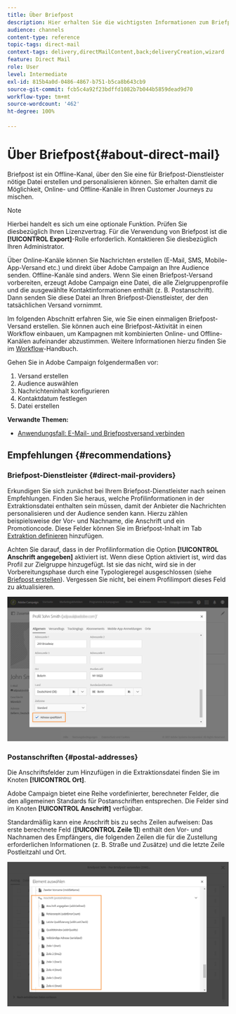 ```yaml
---
title: Über Briefpost
description: Hier erhalten Sie die wichtigsten Informationen zum Briefpost-Kanal in Adobe Campaign.
audience: channels
content-type: reference
topic-tags: direct-mail
context-tags: delivery,directMailContent,back;deliveryCreation,wizard
feature: Direct Mail
role: User
level: Intermediate
exl-id: 815b4a0d-0486-4867-b751-b5ca8b643cb9
source-git-commit: fcb5c4a92f23bdffd1082b7b044b5859dead9d70
workflow-type: tm+mt
source-wordcount: '462'
ht-degree: 100%

---
```


# Über Briefpost{#about-direct-mail}

Briefpost ist ein Offline-Kanal, über den Sie eine für Briefpost-Dienstleister nötige Datei erstellen und personalisieren können. Sie erhalten damit die Möglichkeit, Online- und Offline-Kanäle in Ihren Customer Journeys zu mischen.

>[!NOTE]
>
>Hierbei handelt es sich um eine optionale Funktion. Prüfen Sie diesbezüglich Ihren Lizenzvertrag. Für die Verwendung von Briefpost ist die **[!UICONTROL Export]**-Rolle erforderlich. Kontaktieren Sie diesbezüglich Ihren Administrator.

Über Online-Kanäle können Sie Nachrichten erstellen (E-Mail, SMS, Mobile-App-Versand etc.) und direkt über Adobe Campaign an Ihre Audience senden. Offline-Kanäle sind anders. Wenn Sie einen Briefpost-Versand vorbereiten, erzeugt Adobe Campaign eine Datei, die alle Zielgruppenprofile und die ausgewählte Kontaktinformationen enthält (z. B. Postanschrift). Dann senden Sie diese Datei an Ihren Briefpost-Dienstleister, der den tatsächlichen Versand vornimmt.

Im folgenden Abschnitt erfahren Sie, wie Sie einen einmaligen Briefpost-Versand erstellen. Sie können auch eine Briefpost-Aktivität in einen Workflow einbauen, um Kampagnen mit kombinierten Online- und Offline-Kanälen aufeinander abzustimmen. Weitere Informationen hierzu finden Sie im [Workflow](../../automating/using/get-started-workflows.md)-Handbuch.

Gehen Sie in Adobe Campaign folgendermaßen vor:

1. Versand erstellen
1. Audience auswählen
1. Nachrichteninhalt konfigurieren
1. Kontaktdatum festlegen
1. Datei erstellen

**Verwandte Themen:**

* [Anwendungsfall: E-Mail- und Briefpostversand verbinden](../../automating/using/coupling-email-direct-mail.md)

## Empfehlungen {#recommendations}

### Briefpost-Dienstleister {#direct-mail-providers}

Erkundigen Sie sich zunächst bei Ihrem Briefpost-Dienstleister nach seinen Empfehlungen. Finden Sie heraus, welche Profilinformationen in der Extraktionsdatei enthalten sein müssen, damit der Anbieter die Nachrichten personalisieren und der Audience senden kann. Hierzu zählen beispielsweise der Vor- und Nachname, die Anschrift und ein Promotioncode. Diese Felder können Sie im Briefpost-Inhalt im Tab [Extraktion definieren](../../channels/using/defining-the-direct-mail-content.md#defining-the-extraction) hinzufügen.

Achten Sie darauf, dass in der Profilinformation die Option **[!UICONTROL Anschrift angegeben]** aktiviert ist. Wenn diese Option aktiviert ist, wird das Profil zur Zielgruppe hinzugefügt. Ist sie das nicht, wird sie in der Vorbereitungsphase durch eine Typologieregel ausgeschlossen (siehe [Briefpost erstellen](../../channels/using/creating-the-direct-mail.md)). Vergessen Sie nicht, bei einem Profilimport dieses Feld zu aktualisieren.

![](assets/direct_mail_22.png)

### Postanschriften       {#postal-addresses}

Die Anschriftsfelder zum Hinzufügen in die Extraktionsdatei finden Sie im Knoten **[!UICONTROL Ort]**.

Adobe Campaign bietet eine Reihe vordefinierter, berechneter Felder, die den allgemeinen Standards für Postanschriften entsprechen. Die Felder sind im Knoten **[!UICONTROL Anschrift]** verfügbar.

Standardmäßig kann eine Anschrift bis zu sechs Zeilen aufweisen: Das erste berechnete Feld (**[!UICONTROL Zeile 1]**) enthält den Vor- und Nachnamen des Empfängers, die folgenden Zeilen die für die Zustellung erforderlichen Informationen (z. B. Straße und Zusätze) und die letzte Zeile Postleitzahl und Ort.

![](assets/direct_mail_23.png)
